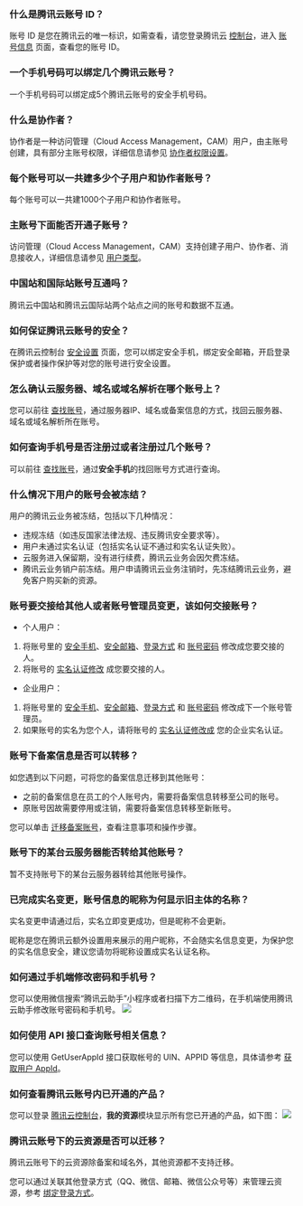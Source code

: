 ### 什么是腾讯云账号 ID？

账号 ID 是您在腾讯云的唯一标识，如需查看，请您登录腾讯云 [控制台](https://console.cloud.tencent.com/)，进入 [账号信息](https://console.cloud.tencent.com/developer) 页面，查看您的账号 ID。

### 一个手机号码可以绑定几个腾讯云账号？

一个手机号码可以绑定成5个腾讯云账号的安全手机号码。

### 什么是协作者？
协作者是一种访问管理（Cloud Access Management，CAM）用户，由主账号创建，具有部分主账号权限，详细信息请参见 [协作者权限设置](https://cloud.tencent.com/document/product/598/36619)。

### 每个账号可以一共建多少个子用户和协作者账号？

每个账号可以一共建1000个子用户和协作者账号。

### 主账号下面能否开通子账号？

访问管理（Cloud Access Management，CAM）支持创建子用户、协作者、消息接收人，详细信息请参见 [用户类型](https://cloud.tencent.com/document/product/598/13665)。

### 中国站和国际站账号互通吗？

腾讯云中国站和腾讯云国际站两个站点之间的账号和数据不互通。

### 如何保证腾讯云账号的安全？

在腾讯云控制台 [安全设置](https://console.cloud.tencent.com/developer/security) 页面，您可以绑定安全手机，绑定安全邮箱，开启登录保护或者操作保护等对您的账号进行安全设置。


### 怎么确认云服务器、域名或域名解析在哪个账号上？

您可以前往 [查找账号](https://cloud.tencent.com/account/recover)，通过服务器IP、域名或备案信息的方式，找回云服务器、域名或域名解析所在账号。

### 如何查询手机号是否注册过或者注册过几个账号？

可以前往 [查找账号](https://cloud.tencent.com/account/recover)，通过**安全手机**的找回账号方式进行查询。

### 什么情况下用户的账号会被冻结？

用户的腾讯云业务被冻结，包括以下几种情况：
- 违规冻结（如违反国家法律法规、违反腾讯安全要求等）。
- 用户未通过实名认证（包括实名认证不通过和实名认证失败）。
- 云服务进入保留期，没有进行续费，腾讯云业务会因欠费冻结。
- 腾讯云业务销户前冻结。用户申请腾讯云业务注销时，先冻结腾讯云业务，避免客户购买新的资源。

### 账号要交接给其他人或者账号管理员变更，该如何交接账号？

- 个人用户：
 1. 将账号里的 [安全手机](https://cloud.tencent.com/document/product/378/43092#.E4.BF.AE.E6.94.B9.E5.AE.89.E5.85.A8.E6.89.8B.E6.9C.BA)、[安全邮箱](https://cloud.tencent.com/document/product/378/55645#.E4.BF.AE.E6.94.B9.E5.AE.89.E5.85.A8.E9.82.AE.E7.AE.B1)、[登录方式](https://cloud.tencent.com/document/product/378/14609) 和 [账号密码](https://cloud.tencent.com/document/product/378/14623) 修改成您要交接的人。
 2. 将账号的 [实名认证修改](https://cloud.tencent.com/document/product/378/34075) 成您要交接的人。
- 企业用户：
 1. 将账号里的 [安全手机](https://cloud.tencent.com/document/product/378/43092#.E4.BF.AE.E6.94.B9.E5.AE.89.E5.85.A8.E6.89.8B.E6.9C.BA)、[安全邮箱](https://cloud.tencent.com/document/product/378/55645#.E4.BF.AE.E6.94.B9.E5.AE.89.E5.85.A8.E9.82.AE.E7.AE.B1)、[登录方式](https://cloud.tencent.com/document/product/378/14609) 和 [账号密码](https://cloud.tencent.com/document/product/378/14623) 修改成下一个账号管理员。
 2. 如果账号的实名为您个人，请将账号的 [实名认证修改成](https://cloud.tencent.com/document/product/378/34075#.E5.8F.98.E6.9B.B4.E4.B8.BA.E4.BC.81.E4.B8.9A.E5.AE.9E.E5.90.8D.E8.AE.A4.E8.AF.81) 您的企业实名认证。

### 账号下备案信息是否可以转移？
如您遇到以下问题，可将您的备案信息迁移到其他账号：
- 之前的备案信息在员工的个人账号内，需要将备案信息转移至公司的账号。
- 原账号因故需要停用或注销，需要将备案信息转移至新账号。

您可以单击 [迁移备案账号](https://cloud.tencent.com/document/product/243/39776)，查看注意事项和操作步骤。

### 账号下的某台云服务器能否转给其他账号？
暂不支持账号下的某台云服务器转给其他账号操作。

### 已完成实名变更，账号信息的昵称为何显示旧主体的名称？

实名变更申请通过后，实名立即变更成功，但是昵称不会更新。

昵称是您在腾讯云额外设置用来展示的用户昵称，不会随实名信息变更，为保护您的实名信息安全，建议您请勿将昵称设置成实名认证名称。

### 如何通过手机端修改密码和手机号？
您可以使用微信搜索“腾讯云助手”小程序或者扫描下方二维码，在手机端使用腾讯云助手修改账号密码和手机号。
![](https://main.qcloudimg.com/raw/2bd2467453f3f1500978db0b7e7566df.jpg)

### 如何使用 API 接口查询账号相关信息？
您可以使用 GetUserAppId 接口获取帐号的 UIN、APPID 等信息，具体请参考 [获取用户 AppId](https://cloud.tencent.com/document/api/598/70416)。

### 如何查看腾讯云账号内已开通的产品？
您可以登录 [腾讯云控制台](https://console.cloud.tencent.com/)，**我的资源**模块显示所有您已开通的产品，如下图：
![](https://qcloudimg.tencent-cloud.cn/raw/19635f47bedc86ca5e1783f16e68dbd7.png)

### 腾讯云账号下的云资源是否可以迁移？
腾讯云账号下的云资源除备案和域名外，其他资源都不支持迁移。

您可以通过关联其他登录方式（QQ、微信、邮箱、微信公众号等）来管理云资源，参考 [绑定登录方式](https://cloud.tencent.com/document/product/378/14608)。



